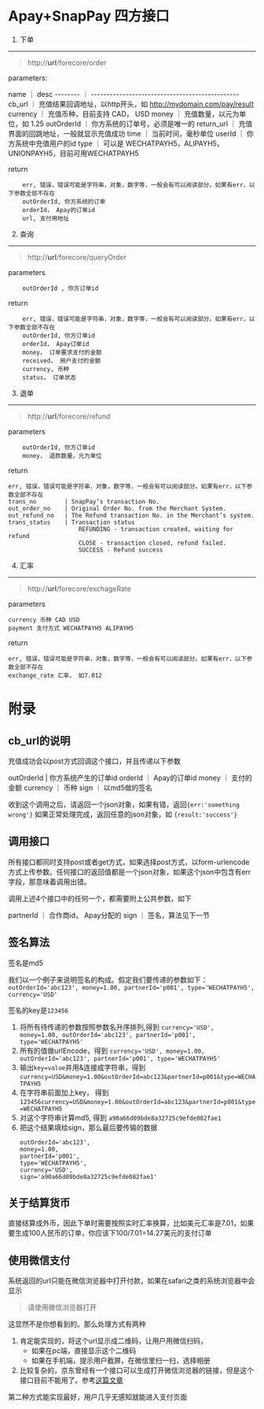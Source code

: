 Apay+SnapPay 四方接口
===========

1. 下单
---------------
>http://**url**/forecore/order

parameters:

name     ｜ desc
-------- ｜ -----------------------------------------------
cb_url   ｜ 充值结果回调地址，以http开头，如 http://mydomain.com/pay/result
currency ｜ 充值币种，目前支持 CAD， USD
money 	 ｜ 充值数量，以元为单位，如 1.25
outOrderId 	｜ 你方系统的订单号，必须是唯一的
return_url 	｜ 充值界面的回跳地址，一般就显示充值成功 
time 	｜ 当前时间，毫秒单位
userId 	｜ 你方系统中充值用户的id
type 	｜ 可以是 WECHATPAYH5，ALIPAYH5，UNIONPAYH5，目前可用WECHATPAYH5

return
```
	err, 错误，错误可能是字符串，对象，数字等，一般会有可以阅读部分。如果有err，以下参数全部不存在
	outOrderId, 你方系统的订单
	orderId， Apay的订单id
	url, 支付用地址
```

2. 查询
---------------
>http://**url**/forecore/queryOrder

parameters
```
	outOrderId , 你方订单id
```
return
```
	err, 错误，错误可能是字符串，对象，数字等，一般会有可以阅读部分。如果有err，以下参数全部不存在
	outOrderId, 你方订单id
	orderId， Apay订单id
	money， 订单要求支付的金额
	received， 用户支付的金额
	currency, 币种
	status， 订单状态
```

3. 退单
---------------
>http://**url**/forecore/refund

parameters
```
	outOrderId, 你方订单id
	money， 退款数量，元为单位
```

return
```
err, 错误，错误可能是字符串，对象，数字等，一般会有可以阅读部分。如果有err，以下参数全部不存在
trans_no		| SnapPay’s transaction No.
out_order_no 	| Original Order No. from the Merchant System.
out_refund_no	| The Refund transaction No. in the Merchant’s system.
trans_status	| Transaction status 
					REFUNDING - transaction created, waiting for refund
					CLOSE - transaction closed, refund failed.
					SUCCESS - Refund success
```
4. 汇率
---------------
>http://**url**/forecore/exchageRate

parameters
```
currency 币种 CAD USD
payment 支付方式 WECHATPAYH5 ALIPAYH5
```

return 
```
err, 错误，错误可能是字符串，对象，数字等，一般会有可以阅读部分。如果有err，以下参数全部不存在
exchange_rate 汇率， 如7.012
```

附录
===============================
cb_url的说明
-------------------------
充值成功会以post方式回调这个接口，并且传递以下参数

outOrderId	| 你方系统产生的订单id
orderId		｜ Apay的订单id
money		｜ 支付的金额
currency	｜ 币种
sign		｜ 以md5做的签名

收到这个调用之后，请返回一个json对象，如果有错，返回``` {err:'something wrong'} ```
如果正常处理完成，返回任意的json对象，如 ``` {result:'success'} ```

调用接口
-------------------------
所有接口都同时支持post或者get方式，如果选择post方式，以form-urlencode方式上传参数。任何接口的返回值都是一个json对象，如果这个json中包含有err字段，那意味着调用出错。

调用上述4个接口中的任何一个，都需要附上公共参数，如下

partnerId	｜ 合作商id， Apay分配的
sign		｜ 签名，算法见下一节

签名算法
-------------------------
签名是md5

我们以一个例子来说明签名的构成。假定我们要传递的参数如下：
```outOrderId='abc123', money=1.00, partnerId='p001', type='WECHATPAYH5', currency='USD'```

签名的key是``` 123456 ```

1. 将所有待传递的参数按照参数名升序排列,得到
   ``` currency='USD', money=1.00, outOrderId='abc123', partnerId='p001', type='WECHATPAYH5'  ```
2. 所有的值做urlEncode，得到
	``` currency='USD', money=1.00, outOrderId='abc123', partnerId='p001', type='WECHATPAYH5'  ```
3. 输出```key=value```并用&连接成字符串，得到
	``` currency=USD&money=1.00&outOrderId=abc123&partnerId=p001&type=WECHATPAYH5 ```
4. 在字符串前面加上key， 得到
	``` 123456currency=USD&money=1.00&outOrderId=abc123&partnerId=p001&type=WECHATPAYH5 ```
5. 对这个字符串计算md5, 得到
   ```a90a66d09bde8a32725c9efde082fae1```
6. 把这个结果填给sign，那么最后要传输的数据
   ```
   outOrderId='abc123', 
   money=1.00, 
   partnerId='p001', 
   type='WECHATPAYH5', 
   currency='USD',
   sign='a90a66d09bde8a32725c9efde082fae1'
   ```

关于结算货币
---------------------------
直接结算成外币，因此下单时需要按照实时汇率换算，比如美元汇率是7.01，如果要生成100人民币的订单，你应该下100/7.01=14.27美元的支付订单

使用微信支付
---------------------------
系统返回的url只能在微信浏览器中打开付款，如果在safari之类的系统浏览器中会显示
> 请使用微信浏览器打开

这显然不是你想看到的。那么处理方式有两种
1. 肯定能实现的，将这个url显示成二维码，让用户用微信扫码，
   - 如果在pc端，直接显示这个二维码
   - 如果在手机端，提示用户截屏，在微信里扫一扫，选择相册
2. 比较复杂的，京东曾经有一个接口可以生成打开微信浏览器的链接，但是这个接口目前不能用了。参考[这篇文章](https://www.jianshu.com/p/f34d4d2bcf1d)

第二种方式能实现最好，用户几乎无感知就能进入支付页面
